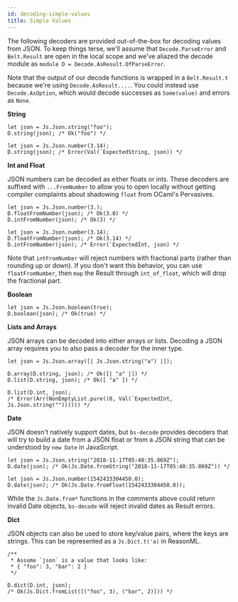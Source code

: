 ```yaml
---
id: decoding-simple-values
title: Simple Values
---
```


The following decoders are provided out-of-the-box for decoding values from JSON. To keep things terse, we'll assume that `Decode.ParseError` and `Belt.Result` are open in the local scope and we've aliazed the decode module as `module D = Decode.AsResult.OfParseError`.

Note that the output of our decode functions is wrapped in a `Belt.Result.t` because we're using `Decode.AsResult....`. You could instead use `Decode.AsOption`, which would decode successes as `Some(value)` and errors as `None`.

**String**

```re
let json = Js.Json.string("foo");
D.string(json); /* Ok("foo") */

let json = Js.Json.number(3.14);
D.string(json); /* Error(Val(`ExpectedString, json)) */
```

**Int and Float**

JSON numbers can be decoded as either floats or ints. These decoders are suffixed with `...FromNumber` to allow you to open locally without getting compiler complaints about shadowing `float` from OCaml's Pervasives.

```re
let json = Js.Json.number(3.);
D.floatFromNumber(json); /* Ok(3.0) */
D.intFromNumber(json); /* Ok(3) */

let json = Js.Json.number(3.14);
D.floatFromNumber(json); /* Ok(3.14) */
D.intFromNumber(json); /* Error(`ExpectedInt, json) */
```

Note that `intFromNumber` will reject numbers with fractional parts (rather than rounding up or down). If you don't want this behavior, you can use `floatFromNumber`, then `map` the Result through `int_of_float`, which will drop the fractional part.

**Boolean**

```re
let json = Js.Json.boolean(true);
D.boolean(json); /* Ok(true) */
```

**Lists and Arrays**

JSON arrays can be decoded into either arrays or lists. Decoding a JSON array requires you to also pass a decoder for the inner type.

```re
let json = Js.Json.array([| Js.Json.string("a") |]);

D.array(D.string, json); /* Ok([| "a" |]) */
D.list(D.string, json); /* Ok([ "a" ]) */

D.list(D.int, json);
/* Error(Arr(NonEmptyList.pure((0, Val(`ExpectedInt, Js.Json.string("")))))) */
```

**Date**

JSON doesn't natively support dates, but `bs-decode` provides decoders that will try to build a date from a JSON float or from a JSON string that can be understood by `new Date` in JavaScript.

```re
let json = Js.Json.string("2018-11-17T05:40:35.869Z");
D.date(json); /* Ok(Js.Date.fromString("2018-11-17T05:40:35.869Z")) */

let json = Js.Json.number(1542433304450.0);
D.date(json); /* Ok(Js.Date.fromFloat(1542433304450.0));
```

While the `Js.Date.from*` functions in the comments above could return invalid Date objects, `bs-decode` will reject invalid dates as Result errors.

**Dict**

JSON objects can also be used to store key/value pairs, where the keys are strings. This can be represented as a `Js.Dict.t('a)` in ReasonML.

```re
/**
 * Assume `json` is a value that looks like:
 * { "foo": 3, "bar": 2 }
 */

D.dict(D.int, json);
/* Ok(Js.Dict.fromList([("foo", 3), ("bar", 2)])) */
```
